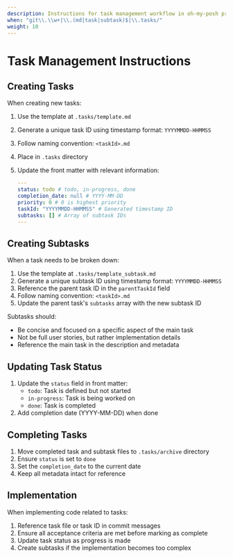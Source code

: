```yaml
---
description: Instructions for task management workflow in oh-my-posh profile builder
when: "git\\.\\w+|\\.(md|task|subtask)$|\\.tasks/"
weight: 10
---
```

# Task Management Instructions

## Creating Tasks

When creating new tasks:

1. Use the template at `.tasks/template.md`
2. Generate a unique task ID using timestamp format: `YYYYMMDD-HHMMSS`
3. Follow naming convention: `<taskId>.md`
4. Place in `.tasks` directory
5. Update the front matter with relevant information:

   ```yaml
   ---
   status: todo # todo, in-progress, done
   completion_date: null # YYYY-MM-DD
   priority: 0 # 0 is highest priority
   taskId: "YYYYMMDD-HHMMSS" # Generated timestamp ID
   subtasks: [] # Array of subtask IDs
   ---
   ```

## Creating Subtasks

When a task needs to be broken down:

1. Use the template at `.tasks/template_subtask.md`
2. Generate a unique subtask ID using timestamp format: `YYYYMMDD-HHMMSS`
3. Reference the parent task ID in the `parentTaskId` field
4. Follow naming convention: `<taskId>.md`
5. Update the parent task's `subtasks` array with the new subtask ID

Subtasks should:

- Be concise and focused on a specific aspect of the main task
- Not be full user stories, but rather implementation details
- Reference the main task in the description and metadata

## Updating Task Status

1. Update the `status` field in front matter:
   - `todo`: Task is defined but not started
   - `in-progress`: Task is being worked on
   - `done`: Task is completed
2. Add completion date (YYYY-MM-DD) when done

## Completing Tasks

1. Move completed task and subtask files to `.tasks/archive` directory
2. Ensure `status` is set to `done`
3. Set the `completion_date` to the current date
4. Keep all metadata intact for reference

## Implementation

When implementing code related to tasks:

1. Reference task file or task ID in commit messages
2. Ensure all acceptance criteria are met before marking as complete
3. Update task status as progress is made
4. Create subtasks if the implementation becomes too complex
